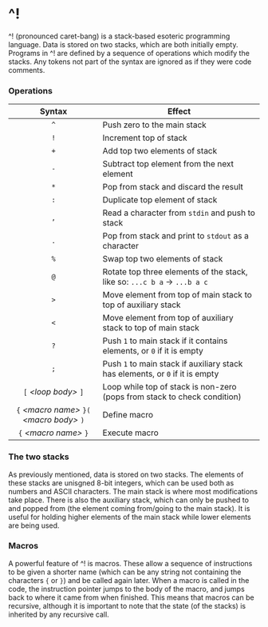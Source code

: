 # ^!
^! (pronounced caret-bang) is a stack-based esoteric programming language. Data is stored on two stacks, which are both initially empty. Programs in ^! are defined by a sequence of operations which modify the stacks. Any tokens not part of the syntax are ignored as if they were code comments.


### Operations
| Syntax | Effect |
|:------:|--------|
| `^` | Push zero to the main stack |
| `!` | Increment top of stack |
| `+` | Add top two elements of stack |
| `-` | Subtract top element from the next element |
| `*` | Pop from stack and discard the result |
| `:` | Duplicate top element of stack |
| `,` | Read a character from `stdin` and push to stack |
| `.` | Pop from stack and print to `stdout` as a character |
| `%` | Swap top two elements of stack |
| `@` | Rotate top three elements of the stack, like so: `...c b a` &rarr; `...b a c` |
| `>` | Move element from top of main stack to top of auxiliary stack |
| `<` | Move element from top of auxiliary stack to top of main stack |
| `?` | Push `1` to main stack if it contains elements, or `0` if it is empty |
| `;` | Push `1` to main stack if auxiliary stack has elements, or `0` if it is empty |
| `[` _\<loop body>_ `]` | Loop while top of stack is non-zero (pops from stack to check condition) |
| `{` _\<macro name>_ `}(` _\<macro body>_ `)` | Define macro |
| `{` _\<macro name>_ `}` | Execute macro |

### The two stacks
As previously mentioned, data is stored on two stacks. The elements of these stacks are unisgned 8-bit integers, which can be used both as numbers and ASCII characters. The main stack is where most modifications take place. There is also the auxiliary stack, which can only be pushed to and popped from (the element coming from/going to the main stack). It is useful for holding higher elements of the main stack while lower elements are being used.

### Macros
A powerful feature of ^! is macros. These allow a sequence of instructions to be given a shorter name (which can be any string not containing the characters `{` or `}`) and be called again later. When a macro is called in the code, the instruction pointer jumps to the body of the macro, and jumps back to where it came from when finished. This means that macros can be recursive, although it is important to note that the state (of the stacks) is inherited by any recursive call.
